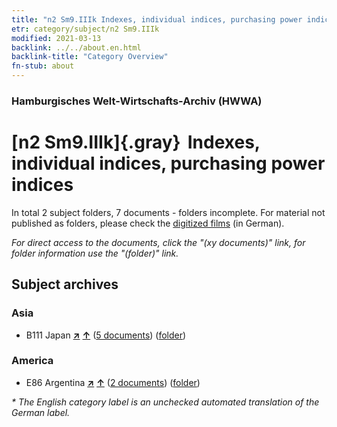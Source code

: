 ```yaml
---
title: "n2 Sm9.IIIk Indexes, individual indices, purchasing power indices"
etr: category/subject/n2 Sm9.IIIk
modified: 2021-03-13
backlink: ../../about.en.html
backlink-title: "Category Overview"
fn-stub: about
---
```


### Hamburgisches Welt-Wirtschafts-Archiv (HWWA)
# [n2 Sm9.IIIk]{.gray}&#8201; Indexes, individual indices, purchasing power indices&#160; 





In total 2 subject folders, 7 documents - folders incomplete.
For material not published as folders, please check the [digitized films](/film/h1_sh) (in German).

_For direct access to the documents, click the "(xy documents)" link, for folder information use the "(folder)" link._

## Subject archives



### Asia

- B111 Japan [**&nearr;**](../../../geo/i/141272/about.en.html "Japan (all folders)") [**&uarr;**](../../../geo/about.en.html#B111 "Country category system") (<a href="https://pm20.zbw.eu/dfgview/sh/141272,144994" title="about: Japan : Indexes, individual indices, purchasing power indices" target="_blank">5 documents</a>) ([folder](../../../../folder/sh/1412xx/141272/1449xx/144994/about.en.html))

### America

- E86 Argentina [**&nearr;**](../../../geo/i/141692/about.en.html "Argentina (all folders)") [**&uarr;**](../../../geo/about.en.html#E86 "Country category system") (<a href="https://pm20.zbw.eu/dfgview/sh/141692,144994" title="about: Argentina : Indexes, individual indices, purchasing power indices" target="_blank">2 documents</a>) ([folder](../../../../folder/sh/1416xx/141692/1449xx/144994/about.en.html))


_* The English category label is an unchecked automated translation of the German label._

